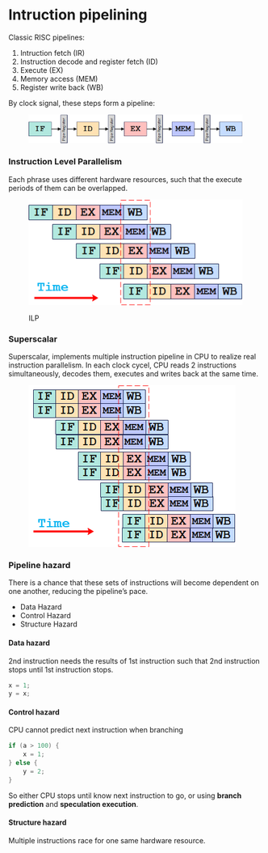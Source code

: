 # Intruction pipelining

Classic RISC pipelines:

1. Intruction fetch (IR)
2. Instruction decode and register fetch (ID)
3. Execute (EX)
4. Memory access (MEM)
5. Register write back (WB)

By clock signal, these steps form a pipeline:

<figure><img src="../.gitbook/assets/image (1) (1) (1) (1) (1) (1) (1) (1) (1) (1).png" alt="" width="476"><figcaption></figcaption></figure>

### Instruction Level Parallelism

Each phrase uses different hardware resources, such that the execute periods of them can be overlapped.&#x20;



<figure><img src="../.gitbook/assets/image (1) (1) (1) (1) (1) (1) (1) (1) (1) (1) (1).png" alt=""><figcaption><p>ILP</p></figcaption></figure>

### Superscalar

Superscalar, implements multiple instruction pipeline in CPU to realize real instruction parallelism. In each clock cycel, CPU reads 2 instructions simultaneously, decodes them, executes and writes back at the same time.&#x20;

<figure><img src="../.gitbook/assets/image (2) (1) (1) (1) (1) (1) (1) (1) (1).png" alt=""><figcaption></figcaption></figure>

### Pipeline hazard

There is a chance that these sets of instructions will become dependent on one another, reducing the pipeline’s pace.

* Data Hazard
* Control Hazard
* Structure Hazard

#### Data hazard

2nd instruction needs the results of 1st instruction such that 2nd instruction stops until 1st instruction stops.

```c
x = 1;
y = x;
```

#### Control hazard

CPU cannot predict next instruction when branching

```c
if (a > 100) {
    x = 1;
} else {
    y = 2;
}
```

So either CPU stops until know next instruction to go, or using **branch prediction** and **speculation execution**.

#### Structure hazard

Multiple instructions race for one same hardware resource.
